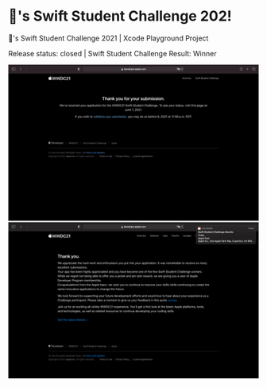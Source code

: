 # 's Swift Student Challenge 202!
's Swift Student Challenge 2021 | Xcode Playground Project

Release status: closed | Swift Student Challenge Result: Winner

![image alt](./SubmissionStatus.png) 
![image alt](./SubmissionResult.png)

